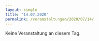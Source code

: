 ```yaml
---
layout: single
title: "14.07.2020"
permalink: /veranstaltungen/2020/07/14/
---
```


Keine Veranstaltung an diesem Tag.
